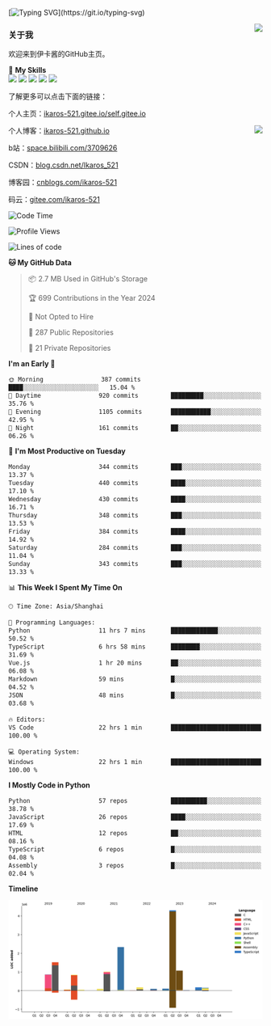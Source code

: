 [![Typing SVG](https://readme-typing-svg.herokuapp.com?size=25&duration=3000&color=8C43EA&vCenter=true&width=200&height=40&lines=Hi+Welcome+%F0%9F%91%8B%F0%9F%8F%BB;I'm+Love丶伊卡洛斯~~)](https://git.io/typing-svg)

<a href="#">
  <img align="right" src="https://github-readme-stats.vercel.app/api?username=Ikaros-521&count_private=true&show_icons=true&bg_color=15,f2f7fd,E0EAFC" />
</a>

### 关于我

欢迎来到伊卡酱的GitHub主页。

🌟 **My Skills**  
![](https://img.shields.io/badge/-C-A8B9CC?style=flat-square&logo=C&logoColor=fff)
![](https://img.shields.io/badge/-Python-3776AB?style=flat-square&logo=Python&logoColor=fff)
![](https://img.shields.io/badge/-JavaScript-F7DF1E?style=flat-square&logo=JavaScript&logoColor=fff)
![](https://img.shields.io/badge/-C++-00599C?style=flat-square&logo=Cpp&logoColor=fff)
![](https://img.shields.io/badge/-Linux-000000?style=flat-square&logo=Linux&logoColor=fff)

了解更多可以点击下面的链接：  

个人主页：[ikaros-521.gitee.io/self.gitee.io](https://ikaros-521.gitee.io/self.gitee.io/)  

<img align='right' src="https://github.com/Ikaros-521/Ikaros-521/assets/40910637/3a5e50bc-91dc-4aa5-b7a0-8b27ad1c2b33" height="330">

个人博客：[ikaros-521.github.io](https://ikaros-521.github.io/)  

b站：[space.bilibili.com/3709626](https://space.bilibili.com/3709626)  

CSDN：[blog.csdn.net/Ikaros_521](https://blog.csdn.net/Ikaros_521)  

博客园：[cnblogs.com/ikaros-521](https://www.cnblogs.com/ikaros-521)  

码云：[gitee.com/ikaros-521](https://gitee.com/ikaros-521)  


<!--START_SECTION:waka-->
![Code Time](http://img.shields.io/badge/Code%20Time-1%2C361%20hrs%203%20mins-blue)

![Profile Views](http://img.shields.io/badge/Profile%20Views-2-blue)

![Lines of code](https://img.shields.io/badge/From%20Hello%20World%20I%27ve%20Written-12.8%20million%20lines%20of%20code-blue)

**🐱 My GitHub Data** 

> 📦 2.7 MB Used in GitHub's Storage 
 > 
> 🏆 699 Contributions in the Year 2024
 > 
> 🚫 Not Opted to Hire
 > 
> 📜 287 Public Repositories 
 > 
> 🔑 21 Private Repositories 
 > 
**I'm an Early 🐤** 

```text
🌞 Morning                387 commits         ████░░░░░░░░░░░░░░░░░░░░░   15.04 % 
🌆 Daytime                920 commits         █████████░░░░░░░░░░░░░░░░   35.76 % 
🌃 Evening                1105 commits        ███████████░░░░░░░░░░░░░░   42.95 % 
🌙 Night                  161 commits         ██░░░░░░░░░░░░░░░░░░░░░░░   06.26 % 
```
📅 **I'm Most Productive on Tuesday** 

```text
Monday                   344 commits         ███░░░░░░░░░░░░░░░░░░░░░░   13.37 % 
Tuesday                  440 commits         ████░░░░░░░░░░░░░░░░░░░░░   17.10 % 
Wednesday                430 commits         ████░░░░░░░░░░░░░░░░░░░░░   16.71 % 
Thursday                 348 commits         ███░░░░░░░░░░░░░░░░░░░░░░   13.53 % 
Friday                   384 commits         ████░░░░░░░░░░░░░░░░░░░░░   14.92 % 
Saturday                 284 commits         ███░░░░░░░░░░░░░░░░░░░░░░   11.04 % 
Sunday                   343 commits         ███░░░░░░░░░░░░░░░░░░░░░░   13.33 % 
```


📊 **This Week I Spent My Time On** 

```text
🕑︎ Time Zone: Asia/Shanghai

💬 Programming Languages: 
Python                   11 hrs 7 mins       █████████████░░░░░░░░░░░░   50.52 % 
TypeScript               6 hrs 58 mins       ████████░░░░░░░░░░░░░░░░░   31.69 % 
Vue.js                   1 hr 20 mins        ██░░░░░░░░░░░░░░░░░░░░░░░   06.08 % 
Markdown                 59 mins             █░░░░░░░░░░░░░░░░░░░░░░░░   04.52 % 
JSON                     48 mins             █░░░░░░░░░░░░░░░░░░░░░░░░   03.68 % 

🔥 Editors: 
VS Code                  22 hrs 1 min        █████████████████████████   100.00 % 

💻 Operating System: 
Windows                  22 hrs 1 min        █████████████████████████   100.00 % 
```

**I Mostly Code in Python** 

```text
Python                   57 repos            ██████████░░░░░░░░░░░░░░░   38.78 % 
JavaScript               26 repos            ████░░░░░░░░░░░░░░░░░░░░░   17.69 % 
HTML                     12 repos            ██░░░░░░░░░░░░░░░░░░░░░░░   08.16 % 
TypeScript               6 repos             █░░░░░░░░░░░░░░░░░░░░░░░░   04.08 % 
Assembly                 3 repos             █░░░░░░░░░░░░░░░░░░░░░░░░   02.04 % 
```



**Timeline**

![Lines of Code chart](https://raw.githubusercontent.com/Ikaros-521/Ikaros-521/main/assets/bar_graph.png)


<!--END_SECTION:waka-->


<!--
**Ikaros-521/Ikaros-521** is a ✨ _special_ ✨ repository because its `README.md` (this file) appears on your GitHub profile.

Here are some ideas to get you started:

- 🔭 I’m currently working on ...
- 🌱 I’m currently learning ...
- 👯 I’m looking to collaborate on ...
- 🤔 I’m looking for help with ...
- 💬 Ask me about ...
- 📫 How to reach me: ...
- 😄 Pronouns: ...
- ⚡ Fun fact: ...
-->
